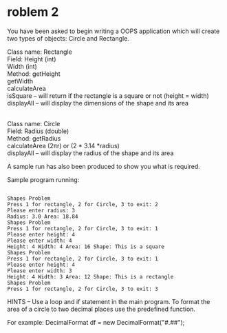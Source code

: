 ﻿# roblem 2

You have been asked to begin writing a OOPS application which will create two types of objects: Circle and Rectangle. 

Class name:	Rectangle<br />
Field:		Height (int)<br />
			Width (int)<br />
Method:		getHeight<br />
			getWidth<br />
			calculateArea<br />
			isSquare – will return if the rectangle is a square or not (height = width)<br />
			displayAll – will display the dimensions of the shape and its area<br /><br />

Class name:	Circle<br />
Field:		Radius (double)<br />
Method:		getRadius<br />
			calculateArea (2πr) or (2 * 3.14 *radius) <br />
			displayAll – will display the radius of the shape and its area<br />

A sample run has also been produced to show you what is required. <br />

Sample program running:<br />
```

Shapes Problem
Press 1 for rectangle, 2 for Circle, 3 to exit: 2
Please enter radius: 3
Radius: 3.0 Area: 18.84
Shapes Problem
Press 1 for rectangle, 2 for Circle, 3 to exit: 1
Please enter height: 4
Please enter width: 4
Height: 4 Width: 4 Area: 16 Shape: This is a square
Shapes Problem
Press 1 for rectangle, 2 for Circle, 3 to exit: 1
Please enter height: 4
Please enter width: 3
Height: 4 Width: 3 Area: 12 Shape: This is a rectangle
Shapes Problem
Press 1 for rectangle, 2 for Circle, 3 to exit: 3
```

HINTS – Use a loop and if statement in the main program. To format the area of a circle to two decimal places use the predefined function.

For example:  DecimalFormat df = new DecimalFormat("#.##"); 
